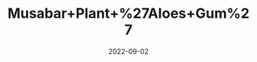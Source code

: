 ---
title: 'Musabar+Plant+%27Aloes+Gum%27'
date: '2022-09-02' 
metatag: '' 
inventory: '0' 
draft: false 
# meta description 
shortDescripton: ''
description: 'Natural+Gums'
longdescription: ''
featured: True
# product Price
price: '70.0'
# Product Short Description
shortDescription: ''
productID: '93735E45-9F2A-ED11-9968-005056B3A416'
type: 'products'
category: 'Natural+Gums' 
thumnailproduct: 'https://aminsaddiquidawakhana.eralive.net/images/products/93735E45-9F2A-ED11-9968-005056B3A4161.png' 
images:
  - image: 'images/products/93735E45-9F2A-ED11-9968-005056B3A4161.png'  
Variants:
---